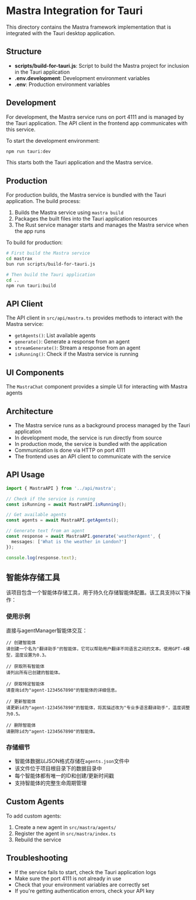 # Mastra Integration for Tauri

This directory contains the Mastra framework implementation that is integrated with the Tauri desktop application.

## Structure

- **scripts/build-for-tauri.js**: Script to build the Mastra project for inclusion in the Tauri application
- **.env.development**: Development environment variables
- **.env**: Production environment variables

## Development

For development, the Mastra service runs on port 4111 and is managed by the Tauri application. The API client in the frontend app communicates with this service.

To start the development environment:

```bash
npm run tauri:dev
```

This starts both the Tauri application and the Mastra service.

## Production

For production builds, the Mastra service is bundled with the Tauri application. The build process:

1. Builds the Mastra service using `mastra build`
2. Packages the built files into the Tauri application resources
3. The Rust service manager starts and manages the Mastra service when the app runs

To build for production:

```bash
# First build the Mastra service
cd mastrax
bun run scripts/build-for-tauri.js

# Then build the Tauri application
cd ..
npm run tauri:build
```

## API Client

The API client in `src/api/mastra.ts` provides methods to interact with the Mastra service:

- `getAgents()`: List available agents
- `generate()`: Generate a response from an agent
- `streamGenerate()`: Stream a response from an agent
- `isRunning()`: Check if the Mastra service is running

## UI Components

The `MastraChat` component provides a simple UI for interacting with Mastra agents

## Architecture

- The Mastra service runs as a background process managed by the Tauri application
- In development mode, the service is run directly from source
- In production mode, the service is bundled with the application
- Communication is done via HTTP on port 4111
- The frontend uses an API client to communicate with the service

## API Usage

```typescript
import { MastraAPI } from '../api/mastra';

// Check if the service is running
const isRunning = await MastraAPI.isRunning();

// Get available agents
const agents = await MastraAPI.getAgents();

// Generate text from an agent
const response = await MastraAPI.generate('weatherAgent', {
  messages: ['What is the weather in London?']
});

console.log(response.text);
```

## 智能体存储工具

该项目包含一个智能体存储工具，用于持久化存储智能体配置。该工具支持以下操作：

### 使用示例

直接与agentManager智能体交互：

```
// 创建智能体
请创建一个名为"翻译助手"的智能体，它可以帮助用户翻译不同语言之间的文本。使用GPT-4模型，温度设置为0.3。

// 获取所有智能体
请列出所有已创建的智能体。

// 获取特定智能体
请查询id为"agent-1234567890"的智能体的详细信息。

// 更新智能体
请更新id为"agent-1234567890"的智能体，将其描述改为"专业多语言翻译助手"，温度调整为0.5。

// 删除智能体
请删除id为"agent-1234567890"的智能体。
```

### 存储细节

- 智能体数据以JSON格式存储在`agents.json`文件中
- 该文件位于项目根目录下的数据目录中
- 每个智能体都有唯一的ID和创建/更新时间戳
- 支持智能体的完整生命周期管理

## Custom Agents

To add custom agents:

1. Create a new agent in `src/mastra/agents/`
2. Register the agent in `src/mastra/index.ts`
3. Rebuild the service

## Troubleshooting

- If the service fails to start, check the Tauri application logs
- Make sure the port 4111 is not already in use
- Check that your environment variables are correctly set
- If you're getting authentication errors, check your API key 